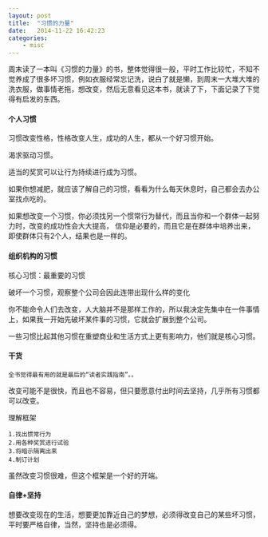 ```yaml
---
layout: post
title:  "习惯的力量"
date:   2014-11-22 16:42:23
categories: 
	- misc 
---
```


周末读了一本叫《习惯的力量》的书，整体觉得很一般，平时工作比较忙，不知不觉养成了很多坏习惯，例如衣服经常忘记洗，说白了就是懒，到周末一大堆大堆的洗衣服，做事情老拖，想改变，然后无意看见这本书，就读了下，下面记录了下觉得有启发的东西。

#### 个人习惯

习惯改变性格，性格改变人生，成功的人生，都从一个好习惯开始。

渴求驱动习惯。

适当的奖赏可以让行为持续进行成为习惯。

如果你想减肥，就应该了解自己的习惯，看看为什么每天休息时，自己都会去办公室找点吃的。

如果想改变一个习惯，你必须找另一个惯常行为替代，而且当你和一个群体一起努力时，改变的成功性会大大提高，
信仰是必要的，而且它是在群体中培养出来，即使群体只有2个人，结果也是一样的。

#### 组织机构的习惯
核心习惯：最重要的习惯

破坏一个习惯，观察整个公司会因此连带出现什么样的变化

你不能命令人们去改变，人大脑并不是那样工作的，所以我决定先集中在一件事情上，如果我一开始先破坏某件事的习惯，它就会扩展到整个公司。

一些习惯比起其他习惯在重塑商业和生活方式上更有影响力，他们就是核心习惯。


#### 干货

	全书觉得最有用的就是最后的“读者实践指南”。。


改变可能不是很快，而且也不容易，但只要愿意付出时间去坚持，几乎所有习惯都可以改变。

理解框架

	1.找出惯常行为
	2.用各种奖赏进行试验
	3.将暗示隔离出来
	4.制订计划

虽然改变习惯很难，但这个框架是一个好的开端。

#### 自律+坚持

想要改变现在的生活，想要更加靠近自己的梦想，必须得改变自己的某些坏习惯，平时要严格自律，当然，坚持也是必须得。
